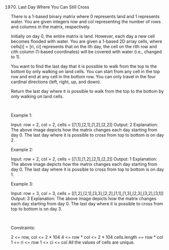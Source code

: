 1970. Last Day Where You Can Still Cross

There is a 1-based binary matrix where 0 represents land and 1 represents water. You are given integers row and col representing the number of rows and columns in the matrix, respectively.

Initially on day 0, the entire matrix is land. However, each day a new cell becomes flooded with water. You are given a 1-based 2D array cells, where cells[i] = [ri, ci] represents that on the ith day, the cell on the rith row and cith column (1-based coordinates) will be covered with water (i.e., changed to 1).

You want to find the last day that it is possible to walk from the top to the bottom by only walking on land cells. You can start from any cell in the top row and end at any cell in the bottom row. You can only travel in the four cardinal directions (left, right, up, and down).

Return the last day where it is possible to walk from the top to the bottom by only walking on land cells.

 

Example 1:

Input: row = 2, col = 2, cells = [[1,1],[2,1],[1,2],[2,2]]
Output: 2
Explanation: The above image depicts how the matrix changes each day starting from day 0.
The last day where it is possible to cross from top to bottom is on day 2.


Example 2:

Input: row = 2, col = 2, cells = [[1,1],[1,2],[2,1],[2,2]]
Output: 1
Explanation: The above image depicts how the matrix changes each day starting from day 0.
The last day where it is possible to cross from top to bottom is on day 1.


Example 3:

Input: row = 3, col = 3, cells = [[1,2],[2,1],[3,3],[2,2],[1,1],[1,3],[2,3],[3,2],[3,1]]
Output: 3
Explanation: The above image depicts how the matrix changes each day starting from day 0.
The last day where it is possible to cross from top to bottom is on day 3.


 

Constraints:

2 <= row, col <= 2 * 104
4 <= row * col <= 2 * 104
cells.length == row * col
1 <= ri <= row
1 <= ci <= col
All the values of cells are unique.